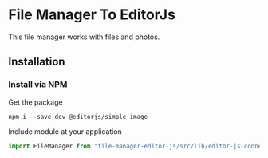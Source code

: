 # File Manager To EditorJs

This file manager works with files and photos.

## Installation

### Install via NPM

Get the package

```shell
npm i --save-dev @editorjs/simple-image
```

Include module at your application

```javascript
import FileManager from "file-manager-editor-js/src/lib/editor-js-connect";
```
